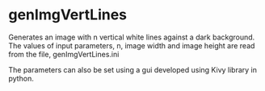 # genImgVertLines

Generates an image with n vertical white lines against a dark background. 
The values of input parameters, n, image width and image height are read from the file, genImgVertLines.ini

The parameters can also be set using a gui developed using Kivy library in python.
